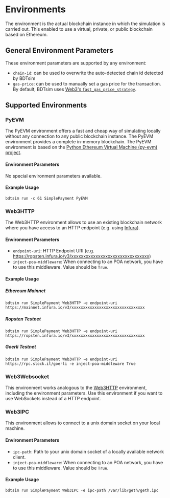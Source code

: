 # Environments

The environment is the actual blockchain instance in which the simulation is carried out.
This enabled to use a virtual, private, or public blockchain based on Ethereum.

## General Environment Parameters

These environment parameters are supported by any environment:

  * `chain-id`: can be used to overwrite the auto-detected chain id detected by BDTsim
  * `gas-price`: can be used to manually set a gas price for the transaction.
    By default, BDTsim uses [Web3's `fast_gas_price_strategy`](https://web3py.readthedocs.io/en/stable/gas_price.html#module-web3.gas_strategies.rpc).

## Supported Environments

### PyEVM

The PyEVM environment offers a fast and cheap way of simulating locally without any connection to any
public blockchain instance.
The PyEVM environment provides a complete in-memory blockchain.
The PyEVM environment is based on the [Python Ethereum Virtual Machine (py-evm) project](https://github.com/ethereum/py-evm).

#### Environment Parameters

No special environment parameters available.

#### Example Usage

```
bdtsim run -c 61 SimplePayment PyEVM
```

### Web3HTTP

The Web3HTTP environment allows to use an existing blockchain network where you have access to an HTTP endpoint
(e.g. using [Infura](https://infura.io/)).


#### Environment Parameters

  * `endpoint-uri`: HTTP Endpoint URI (e.g. https://ropsten.infura.io/v3/xxxxxxxxxxxxxxxxxxxxxxxxxxxxxxxx)
  * `inject-poa-middleware`: When connecting to an POA network, you have to use this middleware. Value should be `True`.
  
#### Example Usage

##### Ethereum Mainnet

```
bdtsim run SimplePayment Web3HTTP -e endpoint-uri https://mainnet.infura.io/v3/xxxxxxxxxxxxxxxxxxxxxxxxxxxxxxxx
```

##### Ropsten Testnet

```
bdtsim run SimplePayment Web3HTTP -e endpoint-uri https://ropsten.infura.io/v3/xxxxxxxxxxxxxxxxxxxxxxxxxxxxxxxx
```

##### Goerli Testnet

```
bdtsim run SimplePayment Web3HTTP -e endpoint-uri https://rpc.slock.it/goerli -e inject-poa-middleware True
```

### Web3Websocket

This environment works analogous to the [Web3HTTP](#web3http) environment, including the environment parameters.
Use this environment if you want to use WebSockets instead of a HTTP endpoint.


### Web3IPC

This environment allows to connect to a unix domain socket on your local machine.


#### Environment Parameters

  * `ipc-path`: Path to your unix domain socket of a locally available network client.
  * `inject-poa-middleware`: When connecting to an POA network, you have to use this middleware. Value should be `True`.


#### Example Usage

```
bdtsim run SimplePayment Web3IPC -e ipc-path /var/lib/geth/geth.ipc
```
